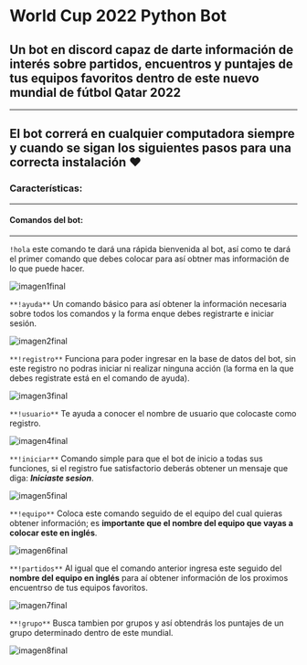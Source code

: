 # World Cup 2022 Python Bot

## Un bot en discord capaz de darte información de interés sobre partidos, encuentros y puntajes de tus equipos favoritos dentro de este nuevo mundial de fútbol Qatar 2022
---
El bot correrá en cualquier computadora siempre y cuando se sigan los siguientes pasos para una correcta instalación ♥
---
### Características:
---
#### Comandos del bot:
---
`!hola` este comando te dará una rápida bienvenida al bot, así como te dará el primer comando que debes colocar para así obtner mas información de lo que puede hacer.

![imagen1final](https://drive.google.com/file/d/1EsfpHQDQvb3lFzTbTykrghVihTvxVM9Q/view?usp=share_link)

`**!ayuda**` Un comando básico para así obtener la información necesaria sobre todos los comandos y la forma enque debes registrarte e iniciar sesión.

![imagen2final](https://drive.google.com/file/d/1gQUnHu6Lr6wLdL6XLLLfMVA6sL6IiB9s/view?usp=share_link)

`**!registro**` Funciona para poder ingresar en la base de datos del bot, sin este registro no podras iniciar ni realizar ninguna acción (la forma en la que debes registrate está en el comando de ayuda).

![imagen3final](https://drive.google.com/file/d/1yVgWBRjvzdM1r0CjSLy2-9S0617IZwjb/view?usp=sharing)

`**!usuario**` Te ayuda a conocer el nombre de usuario que colocaste como registro.

![imagen4final](https://drive.google.com/file/d/1Lr4OQ4rLCeW0LRZmR88BpKBfq14J1xYa/view?usp=share_link)

`**!iniciar**` Comando simple para que el bot de inicio a todas sus funciones, si el registro fue satisfactorio deberás obtener un mensaje que diga: ***_Iniciaste sesion_***.

![imagen5final](https://drive.google.com/file/d/1bcB3qw75hPDoDmb1LYpvcHCOed89EkPi/view?usp=share_link)

`**!equipo**` Coloca este comando seguido de el equipo del cual quieras obtener información; es **importante que el nombre del equipo que vayas a colocar este en inglés**.

![imagen6final](https://drive.google.com/file/d/1BwKY9ilwW7rQr-IQx3Zr2m1hvP1PCs_t/view?usp=share_link)

`**!partidos**` Al igual que el comando anterior ingresa este seguido del **nombre del equipo en inglés** para aí obtener información de los proximos encuentrso de tus equipos favoritos.

![imagen7final](https://drive.google.com/file/d/19wZg-TtR4laQtXNaJJ2zRugGWdI9hHa1/view?usp=share_link)

`**!grupo**` Busca tambien por grupos y así obtendrás los puntajes de un grupo determinado dentro de este mundial.

![imagen8final](https://drive.google.com/file/d/1uC_F6pxlKYAqdd414bCwDXpgNeZVGK-m/view?usp=share_link)


